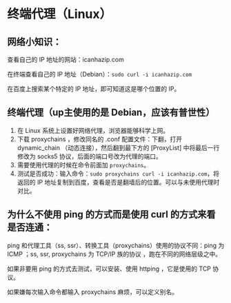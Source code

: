 # 终端代理（Linux）

## 网络小知识：

查看自己的 IP 地址的网站：icanhazip.com

在终端查看自己的 IP 地址（Debian）：`sudo curl -i icanhazip.com`

在百度上搜索某个特定的 IP 地址，即可知道这是哪个位置的 IP。

## 终端代理（up主使用的是 Debian，应该有普世性）

1. 在 Linux 系统上设置好网络代理，浏览器能够科学上网。
2. 下载 proxychains ，修改同名的 .conf 配置文件：下翻，打开 dynamic_chain （动态连接），然后翻到最下方的 [ProxyList] 中将最后一行修改为 socks5 协议，后面的端口号改为代理的端口。
3. 需要使用代理的时候在命令前面加 `proxychains`。
4. 测试是否成功：输入命令：`sudo proxychains curl -i icanhazip.com`，将返回的 IP 地址复制到百度，查看是否是翻墙后的位置。可以与未使用代理时对比。

## 为什么不使用 ping 的方式而是使用 curl 的方式来看是否连通：

ping 和代理工具（ss, ssr）、转换工具（proxychains）使用的协议不同：ping 为 ICMP ；ss, ssr, proxychains 为 TCP/IP 族的协议 ，跑在不同的网络层级之中。

如果非要用 ping 的方式去测试，可以安装、使用 httping ，它是使用的 TCP 协议。

如果嫌每次输入命令都输入 proxychains 麻烦，可以定义别名。

